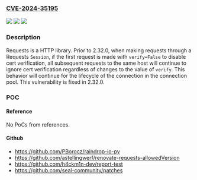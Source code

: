 ### [CVE-2024-35195](https://cve.mitre.org/cgi-bin/cvename.cgi?name=CVE-2024-35195)
![](https://img.shields.io/static/v1?label=Product&message=requests&color=blue)
![](https://img.shields.io/static/v1?label=Version&message=%3D%20%3C%202.32.0%20&color=brighgreen)
![](https://img.shields.io/static/v1?label=Vulnerability&message=CWE-670%3A%20Always-Incorrect%20Control%20Flow%20Implementation&color=brighgreen)

### Description

Requests is a HTTP library. Prior to 2.32.0, when making requests through a Requests `Session`, if the first request is made with `verify=False` to disable cert verification, all subsequent requests to the same host will continue to ignore cert verification regardless of changes to the value of `verify`. This behavior will continue for the lifecycle of the connection in the connection pool. This vulnerability is fixed in 2.32.0.

### POC

#### Reference
No PoCs from references.

#### Github
- https://github.com/PBorocz/raindrop-io-py
- https://github.com/astellingwerf/renovate-requests-allowedVersion
- https://github.com/h4ckm1n-dev/report-test
- https://github.com/seal-community/patches


